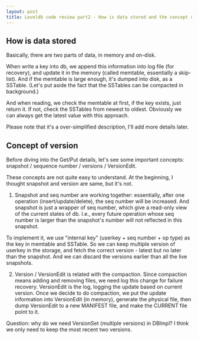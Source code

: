 ```yaml
---
layout: post
title: Leveldb code review part2 - How is data stored and the concept of version
---
```


How is data stored
------------------

Basically, there are two parts of data, in memory and on-disk. 

When write a key into db, we append this information into log file (for recovery), and update it in the memory (called memtable, essentially a skip-list). And if the memtable is large enough, it's dumped into disk, as a SSTable. (Let's put aside the fact that the SSTables can be compacted in background.) 

And when reading, we check the memtable at first, if the key exists, just return it. If not, check the SSTables from newest to oldest. Obviously we can always get the latest value with this approach.

Please note that it's a over-simplified description, I'll add more details later.

Concept of version
------------------

Before diving into the Get/Put details, let's see some important concepts: snapshot / sequence number / versions / VersionEdit. 

These concepts are not quite easy to understand. At the beginning, I thought snapshot and version are same, but it's not. 

1) Snapshot and seq number are working together: essentially, after one operation (insert/update/delete), the seq number will be increased. And snapshot is just a wrapper of seq number, which give a read-only view of the current states of db. I.e., every future operation whose seq number is larger than the snapshot's number will not reflected in this snapshot.

To implement it, we use "internal key" (userkey + seq number + op type) as the key in memtable and SSTable. So we can keep multiple version of userkey in the storage, and fetch the correct version - latest but no later than the snapshot. And we can discard the versions earlier than all the live snapshots.

2) Version / VersionEdit is related with the compaction. Since compaction means adding and removing files, we need log this change for failure recovery. VersionEdit is the log, logging the update based on current version. Once we decide to do compaction, we put the update information into VersionEdit (in memory), generate the physical file, then dump VersionEdit to a new MANIFEST file, and make the CURRENT file point to it.

Question: why do we need VersionSet (multiple versions) in DBImpl? I think we only need to keep the most recent two versions.

